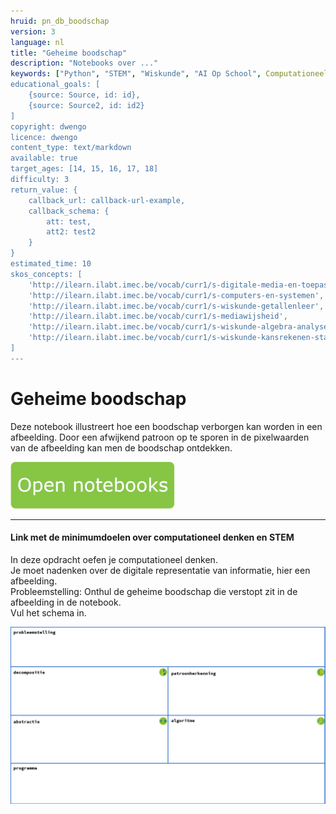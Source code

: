 ```yaml
---
hruid: pn_db_boodschap
version: 3
language: nl
title: "Geheime boodschap"
description: "Notebooks over ..."
keywords: ["Python", "STEM", "Wiskunde", "AI Op School", Computationeel denken"]
educational_goals: [
    {source: Source, id: id}, 
    {source: Source2, id: id2}
]
copyright: dwengo
licence: dwengo
content_type: text/markdown
available: true
target_ages: [14, 15, 16, 17, 18]
difficulty: 3
return_value: {
    callback_url: callback-url-example,
    callback_schema: {
        att: test,
        att2: test2
    }
}
estimated_time: 10
skos_concepts: [
    'http://ilearn.ilabt.imec.be/vocab/curr1/s-digitale-media-en-toepassingen', 
    'http://ilearn.ilabt.imec.be/vocab/curr1/s-computers-en-systemen', 
    'http://ilearn.ilabt.imec.be/vocab/curr1/s-wiskunde-getallenleer', 
    'http://ilearn.ilabt.imec.be/vocab/curr1/s-mediawijsheid', 
    'http://ilearn.ilabt.imec.be/vocab/curr1/s-wiskunde-algebra-analyse', 
    'http://ilearn.ilabt.imec.be/vocab/curr1/s-wiskunde-kansrekenen-statistiek'
]
---
```


# Geheime boodschap

 Deze notebook illustreert hoe een boodschap verborgen kan worden in een afbeelding. Door een afwijkend patroon op te sporen in de pixelwaarden van de afbeelding kan men de boodschap ontdekken. 
 
[![](embed/Knop.png "Knop")](https://kiks.ilabt.imec.be/hub/tmplogin?id=1520 "Notebooks Geheime boodschap")

--------------
#### Link met de minimumdoelen over computationeel denken en STEM
In deze opdracht oefen je computationeel denken. <br>
Je moet nadenken over de digitale representatie van informatie, hier een afbeelding.<br>
Probleemstelling: Onthul de geheime boodschap die verstopt zit in de afbeelding in de notebook.<br>
Vul het schema in.


![](embed/schema.png "Schema basisconcepten computationeel denken")
